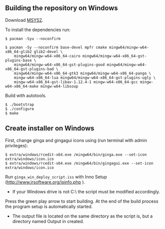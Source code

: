 ## Building the repository on Windows

Download [MSYS2](www.msys2.org).

To install the dependencies run:

    $ pacman -Syu --noconfirm

    $ pacman -Sy --noconfirm base-devel mpfr cmake mingw64/mingw-w64-x86_64-glib2 glib2-devel \
        mingw64/mingw-w64-x86_64-cairo mingw64/mingw-w64-x86_64-gst-plugins-base \
        mingw64/mingw-w64-x86_64-gst-plugins-good mingw64/mingw-w64-x86_64-gst-plugins-bad \
        mingw64/mingw-w64-x86_64-gtk3 mingw64/mingw-w64-x86_64-pango \
        mingw-w64-x86_64-lua mingw64/mingw-w64-x86_64-gst-plugins-ugly \
        mingw-w64-x86_64-gst-libav-1.12.4-1 mingw-w64-x86_64-gcc mingw-w64-x86_64-make mingw-w64-libsoup

Build with autotools.

    $ ./bootstrap
    $ ./configure
    $ make

## Create installer on Windows

First, change ginga and gingagui icons using (run terminal with admin privileges):

    $ extra/windows/rcedit-x64.exe /mingw64/bin/ginga.exe --set-icon extra/windows/icon.ico
    $ extra/windows/rcedit-x64.exe /mingw64/bin/gingagui.exe --set-icon extra/windows/icon.ico

Run `ginga_win_deploy_script.iss` with Inno Setup (<http://www.jrsoftware.org/isinfo.php>
).
- If your Windows drive is not C:\\ the script must be modified
  accordingly.

Press the green play arrow to start building. At the end of the build process the program setup is automatically started.
- The output file is located on the same directory as the script is, but a directory named Output in created.


